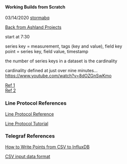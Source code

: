 
#### Working Builds from Scratch

03/14/2020   [stormabq](https://github.com/stormabq/influxdb)

[Back from Ashland Projects](./misc/projects.md)

start at 7:30

series key = measurement, tags (key and value), field key   
point = series key, field value, timestamp   

the number of series keys in a dataset is the cardinality   

cardinality defined at just over nine minutes...   
https://www.youtube.com/watch?v=8dOZGnSwKmo

[Ref 1](./generate/Readme.md)   
[Ref 2](./doc/influx.md)   

### Line Protocol References

[Line Protocol Reference](https://docs.influxdata.com/influxdb/v1.7/write_protocols/line_protocol_reference/)

[Line Protocol Tutorial](https://docs.influxdata.com/influxdb/v1.7/write_protocols/line_protocol_tutorial/)

### Telegraf References

[How to Write Points from CSV to InfluxDB](https://www.influxdata.com/blog/how-to-write-points-from-csv-to-influxdb/)

[CSV input data format](https://docs.influxdata.com/telegraf/v1.11/data_formats/input/csv/)
